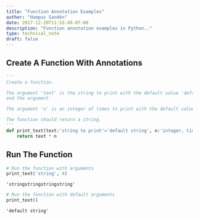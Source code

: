 ```yaml
---
title: "Function Annotation Examples"
author: "Hampus Sandén"
date: 2017-12-20T11:53:49-07:00
description: "Function annotation examples in Python.."
type: technical_note
draft: false
---
```

## Create A Function With Annotations


```python
''' 
Create a function. 

The argument 'text' is the string to print with the default value 'default string'
and the argument 

The argument 'n' is an integer of times to print with the default value of 1. 

The function should return a string.
'''
def print_text(text:'string to print'='default string', n:'integer, times to print'=1) -> str:
    return text * n
```

## Run The Function


```python
# Run the function with arguments
print_text('string', 4)
```




    'stringstringstringstring'




```python
# Run the function with default arguments
print_text()
```




    'default string'


